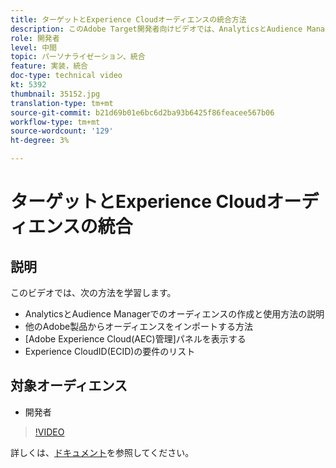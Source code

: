 ```yaml
---
title: ターゲットとExperience Cloudオーディエンスの統合方法
description: このAdobe Target開発者向けビデオでは、AnalyticsとAudience Managerを使用したオーディエンスの作成を実演します。 このビデオを視聴している開発者は、他のAdobe製品からオーディエンスを読み込むことができ、Adobe Experience Cloud(AEC)管理パネルを理解し、Experience CloudID(ECID)の要件をリストできます。
role: 開発者
level: 中間
topic: パーソナライゼーション、統合
feature: 実装，統合
doc-type: technical video
kt: 5392
thumbnail: 35152.jpg
translation-type: tm+mt
source-git-commit: b21d69b01e6bc6d2ba93b6425f86feacee567b06
workflow-type: tm+mt
source-wordcount: '129'
ht-degree: 3%

---
```



# ターゲットとExperience Cloudオーディエンスの統合

## 説明

このビデオでは、次の方法を学習します。

* AnalyticsとAudience Managerでのオーディエンスの作成と使用方法の説明
* 他のAdobe製品からオーディエンスをインポートする方法
* [Adobe Experience Cloud(AEC)管理]パネルを表示する
* Experience CloudID(ECID)の要件のリスト

## 対象オーディエンス

* 開発者

>[!VIDEO](https://video.tv.adobe.com/v/35152/?quality=12)

詳しくは、[ドキュメント](https://docs.adobe.com/content/help/en/target/using/integrate/mmp.html)を参照してください。
